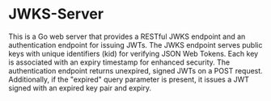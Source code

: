 # JWKS-Server

This is a Go web server that provides a RESTful JWKS endpoint and an authentication endpoint for issuing JWTs. The JWKS endpoint serves public keys with unique identifiers (kid) for verifying JSON Web Tokens. Each key is associated with an expiry timestamp for enhanced security. The authentication endpoint returns unexpired, signed JWTs on a POST request. Additionally, if the "expired" query parameter is present, it issues a JWT signed with an expired key pair and expiry.
